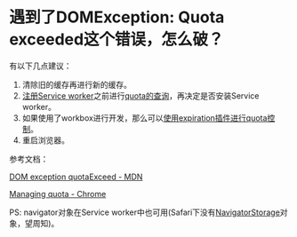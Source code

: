 # 遇到了DOMException: Quota exceeded这个错误，怎么破？

有以下几点建议：

1. 清除旧的缓存再进行新的缓存。
2. [注册Service worker](https://developers.google.com/web/ilt/pwa/introduction-to-service-worker#registration_and_scope)之前进行[quota的查询](https://developers.google.com/web/updates/2017/08/estimating-available-storage-space#the-present)，再决定是否安装Service worker。
3. 如果使用了workbox进行开发，那么可以[使用expiration插件进行quota控制](https://developers.google.com/web/tools/workbox/guides/storage-quota)。
4. 重启浏览器。

参考文档：

[DOM exception quotaExceed - MDN](https://developer.mozilla.org/en-US/docs/Web/API/DOMException#exception-QuotaExceededError)

[Managing quota - Chrome](https://developer.chrome.com/apps/offline_storage#managing_quota)

PS: navigator对象在Service worker中也可用\(Safari下没有[NavigatorStorage](https://developer.mozilla.org/en-US/docs/Web/API/NavigatorStorage/storage)对象，望周知\)。

